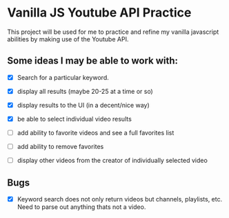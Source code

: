 # Vanilla JS Youtube API Practice
This project will be used for me to practice and refine my vanilla javascript abilities by making use of the Youtube API. 

## Some ideas I may be able to work with:
- [x] Search for a particular keyword.
- [x] display all results (maybe 20-25 at a time or so)
- [x] display results to the UI (in a decent/nice way)
- [x] be able to select individual video results
- [ ] add ability to favorite videos and see a full favorites list
- [ ] add ability to remove favorites
- [ ] display other videos from the creator of individually selected video


## Bugs
- [x] Keyword search does not only return videos but channels, playlists, etc. Need to parse out anything thats not a video.

